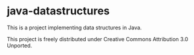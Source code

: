 java-datastructures
===================

This is a project implementing data structures in Java.

This project is freely distributed under Creative Commons Attribution 3.0 Unported.

